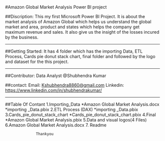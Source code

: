 #Amazon Global Market Analysis
Power BI project

##Discription: This my first Microsoft Power BI Project. It is about the market analysis of Amazon Global 
which helps us understand the global market and area, product and states which helps the company get maximum revenue
and sales. It also give us the insight of the losses incured by the business.

**********************************************************************************************************
##Getting Started:
It has 4 folder which has the importing Data, ETL Process, Cards pie donut stack chart, final folder and followed by 
the logo and dataset for the this project.

************************************************************************************************************
##Contributor:
Data Analyst @Shubhendra Kumar

##contact:
Email: Kshubhendra8860@gmail.com
Linkedin: https://www.linkedin.com/in/shubhendrakumar/
***************************************************************************************************************
##Table Of Contant
1.Importing_Data
  *Amazon Global Market Analysis.docx
  *importing _Data.pbix
2.ETL Process (DAX)
  *importing _Data.pbix
3.Cards_pie_donut_stack_chart
  *Cards_pie_donut_stack_chart.pbix
4.Final
  *Amazon Global Market Analysis.pbix
5.Data and visual logos(4 Files)
6.Amazon Global Market Analysis.docx
7. Readme

                  Thankyou

